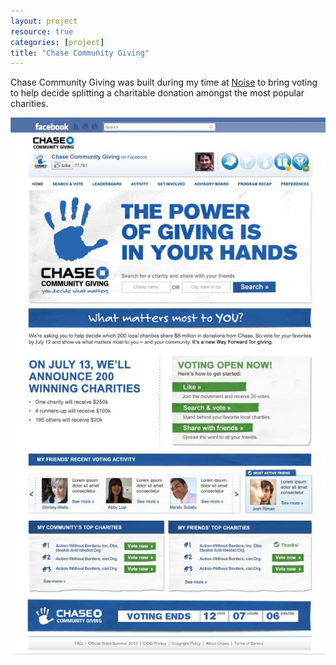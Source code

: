 ```yaml
---
layout: project
resource: true
categories: [project]
title: "Chase Community Giving"
---
```


Chase Community Giving was built during my time at [Noise](http://noisenewyork.com)
to bring voting to help decide splitting a charitable donation
amongst the most popular charities.

![screenshot](01.jpg)